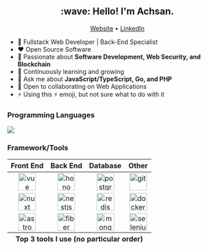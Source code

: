 <!-- Banner (TODO) -->

<h2 align="center">:wave: Hello! I'm Achsan.</h2>
<p align="center">
  <a href="https://aikuci.web.id">Website</a> •
  <a href="https://www.linkedin.com/in/muhammad-achsan-hujjatul-islam">LinkedIn</a>
</p>

- :telescope: Fullstack Web Developer | Back-End Specialist
- :heart: Open Source Software
- :monocle_face: Passionate about **Software Development, Web Security, and
  Blockchain**
- :seedling: Continuously learning and growing
- :speech_balloon: Ask me about **JavaScript/TypeScript, Go, and PHP**
- :handshake: Open to collaborating on Web Applications
- :zap: Using this :zap: emoji, but not sure what to do with it

### Programming Languages

<div>
  <img src="https://skillicons.dev/icons?i=js,ts,go,php" />
</div>

### Framework/Tools

<table>
  <thead>
    <tr>
      <th align="center">
        Front End
      </th>
      <th align="center">
        Back End
      </th>
      <th align="center">
        Database
      </th>
      <th align="center">
        Other
      </th>
    </tr>
  </thead>
  <tbody>
    <tr>
      <td align="center">
        <a href="https://vuejs.org/">
          <img loading="lazy" height="40" src="https://cdn.simpleicons.org/vue.js" alt="vue">
        </a>
      </td>
      <td align="center">
        <a href="https://hono.dev/">
          <img loading="lazy" height="40" src="https://cdn.simpleicons.org/hono" alt="hono">
        </a>
      </td>
      <td align="center">
        <a href="https://www.postgresql.org/">
          <img loading="lazy" height="40" src="https://cdn.simpleicons.org/postgresql" alt="postgresql">
        </a>
      </td>
      <td align="center">
        <a href="https://git-scm.com/">
          <img loading="lazy" height="40" src="https://cdn.simpleicons.org/git" alt="git">
        </a>
      </td>
    </tr>
    <tr>
      <td align="center">
        <a href="https://nuxt.com/">
          <img loading="lazy" height="40" src="https://cdn.simpleicons.org/nuxt.js" alt="nuxt">
        </a>
      </td>
      <td align="center">
        <a href="https://nestjs.com/">
          <img loading="lazy" height="40" src="https://cdn.simpleicons.org/nestjs" alt="nestjs">
        </a>
      </td>
      <td align="center">
        <a href="https://redis.io/">
          <img loading="lazy" height="40" src="https://cdn.simpleicons.org/redis" alt="redis">
        </a>
      </td>
      <td align="center">
        <a href="https://www.docker.com/">
          <img loading="lazy" height="40" src="https://cdn.simpleicons.org/docker" alt="docker">
        </a>
      </td>
    </tr>
    <tr>
      <td align="center">
        <a href="https://astro.build/">
          <img loading="lazy" height="40" src="https://cdn.simpleicons.org/astro" alt="astro">
        </a>
      </td>
      <td align="center">
        <a href="https://gofiber.io/">
          <img loading="lazy" height="40" src="https://docs.gofiber.io/img/logo.svg" alt="fiber">
        </a>
      </td>
      <td align="center">
        <a href="https://www.mongodb.com/">
          <img loading="lazy" height="40" src="https://cdn.simpleicons.org/mongodb" alt="mongo">
        </a>
      </td>
      <td align="center">
        <a href="https://www.selenium.dev/">
          <img loading="lazy" height="40" src="https://cdn.simpleicons.org/selenium" alt="selenium">
        </a>
      </td>
    </tr>
  </tbody>
  <tfoot>
    <tr>
      <th colspan="4" align="center">
        Top 3 tools I use (no particular order)
      </th>
    </tr>
  </tfoot>
</table>
